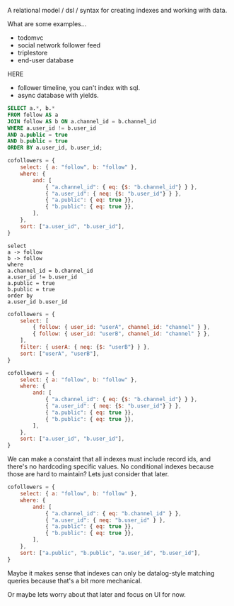 A relational model / dsl / syntax for creating indexes and working with data.



What are some examples...

- todomvc
- social network follower feed
- triplestore
- end-user database


HERE

- follower timeline, you can't index with sql.
- async database with yields.




```sql
SELECT a.*, b.*
FROM follow AS a
JOIN follow AS b ON a.channel_id = b.channel_id
WHERE a.user_id != b.user_id
AND a.public = true
AND b.public = true
ORDER BY a.user_id, b.user_id;
```

```js
cofollowers = {
	select: { a: "follow", b: "follow" },
	where: {
		and: [
			{ "a.channel_id": { eq: {$: "b.channel_id"} } },
			{ "a.user_id": { neq: {$: "b.user_id"} } },
			{ "a.public": { eq: true }},
			{ "b.public": { eq: true }},
		],
	},
	sort: ["a.user_id", "b.user_id"],
}
```

```
select
a -> follow
b -> follow
where
a.channel_id = b.channel_id
a.user_id != b.user_id
a.public = true
b.public = true
order by
a.user_id b.user_id
```


```js
cofollowers = {
	select: [
		{ follow: { user_id: "userA", channel_id: "channel" } },
		{ follow: { user_id: "userB", channel_id: "channel" } },
	],
	filter: { userA: { neq: {$: "userB"} } },
	sort: ["userA", "userB"],
}
```


```js
cofollowers = {
	select: { a: "follow", b: "follow" },
	where: {
		and: [
			{ "a.channel_id": { eq: {$: "b.channel_id"} } },
			{ "a.user_id": { neq: {$: "b.user_id"} } },
			{ "a.public": { eq: true }},
			{ "b.public": { eq: true }},
		],
	},
	sort: ["a.user_id", "b.user_id"],
}
```

We can make a constaint that all indexes must include record ids, and there's no hardcoding specific values. No conditional indexes because those are hard to maintain? Lets just consider that later.

```js
cofollowers = {
	select: { a: "follow", b: "follow" },
	where: {
		and: [
			{ "a.channel_id": { eq: "b.channel_id" } },
			{ "a.user_id": { neq: "b.user_id" } },
			{ "a.public": { eq: true }},
			{ "b.public": { eq: true }},
		],
	},
	sort: ["a.public", "b.public", "a.user_id", "b.user_id"],
}
```

Maybe it makes sense that indexes can only be datalog-style matching queries because that's a bit more mechanical.

Or maybe lets worry about that later and focus on UI for now.